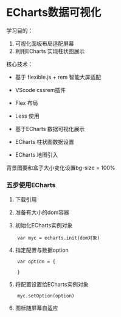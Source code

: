 # ECharts数据可视化

学习目的：

1. 可视化面板布局适配屏幕
2.   利用ECharts 实现柱状图展示



核心技术： 

- 基于 flexible.js + rem 智能大屏适配

- VScode cssrem插件 
- Flex 布局
- Less 使用 
-  基于ECharts 数据可视化展示 
-  ECharts 柱状图数据设置 
-  ECharts 地图引入

背景图要和盒子大小变化设置bg-size = 100%

### 五步使用ECharts

1. 下载引用
2. 准备有大小的dom容器

3. 初始化ECharts实例对象

```
	var myc = echarts.init(dom对象)
```

4. 指定配置与数据option

```
	var option = {
		
	}
```

5. 将配置设置给ECharts实例对象

```
	myc.setOption(option)
```

6. 图标随屏幕自适应

```

```

